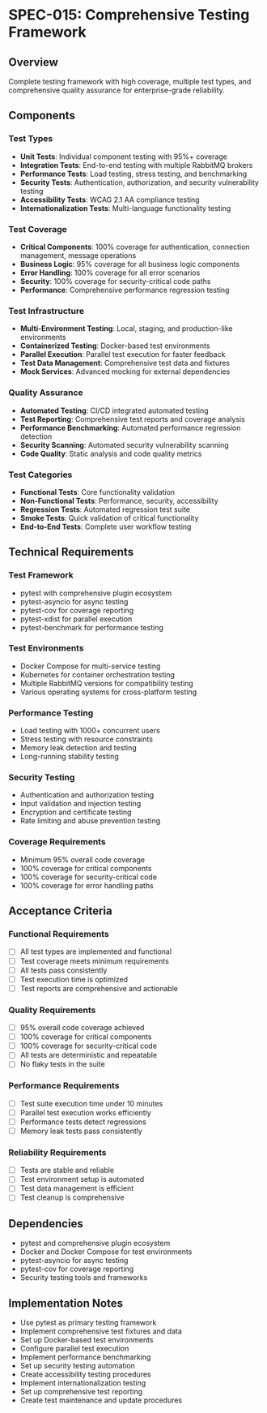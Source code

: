 # SPEC-015: Comprehensive Testing Framework

## Overview
Complete testing framework with high coverage, multiple test types, and comprehensive quality assurance for enterprise-grade reliability.

## Components

### Test Types
- **Unit Tests**: Individual component testing with 95%+ coverage
- **Integration Tests**: End-to-end testing with multiple RabbitMQ brokers
- **Performance Tests**: Load testing, stress testing, and benchmarking
- **Security Tests**: Authentication, authorization, and security vulnerability testing
- **Accessibility Tests**: WCAG 2.1 AA compliance testing
- **Internationalization Tests**: Multi-language functionality testing

### Test Coverage
- **Critical Components**: 100% coverage for authentication, connection management, message operations
- **Business Logic**: 95% coverage for all business logic components
- **Error Handling**: 100% coverage for all error scenarios
- **Security**: 100% coverage for security-critical code paths
- **Performance**: Comprehensive performance regression testing

### Test Infrastructure
- **Multi-Environment Testing**: Local, staging, and production-like environments
- **Containerized Testing**: Docker-based test environments
- **Parallel Execution**: Parallel test execution for faster feedback
- **Test Data Management**: Comprehensive test data and fixtures
- **Mock Services**: Advanced mocking for external dependencies

### Quality Assurance
- **Automated Testing**: CI/CD integrated automated testing
- **Test Reporting**: Comprehensive test reports and coverage analysis
- **Performance Benchmarking**: Automated performance regression detection
- **Security Scanning**: Automated security vulnerability scanning
- **Code Quality**: Static analysis and code quality metrics

### Test Categories
- **Functional Tests**: Core functionality validation
- **Non-Functional Tests**: Performance, security, accessibility
- **Regression Tests**: Automated regression test suite
- **Smoke Tests**: Quick validation of critical functionality
- **End-to-End Tests**: Complete user workflow testing

## Technical Requirements

### Test Framework
- pytest with comprehensive plugin ecosystem
- pytest-asyncio for async testing
- pytest-cov for coverage reporting
- pytest-xdist for parallel execution
- pytest-benchmark for performance testing

### Test Environments
- Docker Compose for multi-service testing
- Kubernetes for container orchestration testing
- Multiple RabbitMQ versions for compatibility testing
- Various operating systems for cross-platform testing

### Performance Testing
- Load testing with 1000+ concurrent users
- Stress testing with resource constraints
- Memory leak detection and testing
- Long-running stability testing

### Security Testing
- Authentication and authorization testing
- Input validation and injection testing
- Encryption and certificate testing
- Rate limiting and abuse prevention testing

### Coverage Requirements
- Minimum 95% overall code coverage
- 100% coverage for critical components
- 100% coverage for security-critical code
- 100% coverage for error handling paths

## Acceptance Criteria

### Functional Requirements
- [ ] All test types are implemented and functional
- [ ] Test coverage meets minimum requirements
- [ ] All tests pass consistently
- [ ] Test execution time is optimized
- [ ] Test reports are comprehensive and actionable

### Quality Requirements
- [ ] 95% overall code coverage achieved
- [ ] 100% coverage for critical components
- [ ] 100% coverage for security-critical code
- [ ] All tests are deterministic and repeatable
- [ ] No flaky tests in the suite

### Performance Requirements
- [ ] Test suite execution time under 10 minutes
- [ ] Parallel test execution works efficiently
- [ ] Performance tests detect regressions
- [ ] Memory leak tests pass consistently

### Reliability Requirements
- [ ] Tests are stable and reliable
- [ ] Test environment setup is automated
- [ ] Test data management is efficient
- [ ] Test cleanup is comprehensive

## Dependencies
- pytest and comprehensive plugin ecosystem
- Docker and Docker Compose for test environments
- pytest-asyncio for async testing
- pytest-cov for coverage reporting
- Security testing tools and frameworks

## Implementation Notes
- Use pytest as primary testing framework
- Implement comprehensive test fixtures and data
- Set up Docker-based test environments
- Configure parallel test execution
- Implement performance benchmarking
- Set up security testing automation
- Create accessibility testing procedures
- Implement internationalization testing
- Set up comprehensive test reporting
- Create test maintenance and update procedures
